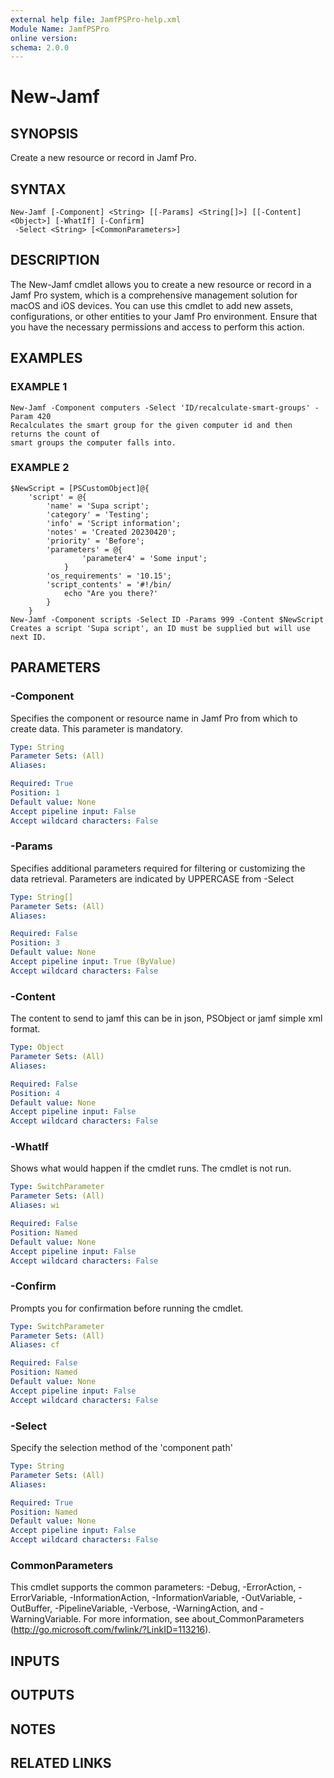 ```yaml
---
external help file: JamfPSPro-help.xml
Module Name: JamfPSPro
online version:
schema: 2.0.0
---
```


# New-Jamf

## SYNOPSIS
Create a new resource or record in Jamf Pro.

## SYNTAX

```
New-Jamf [-Component] <String> [[-Params] <String[]>] [[-Content] <Object>] [-WhatIf] [-Confirm]
 -Select <String> [<CommonParameters>]
```

## DESCRIPTION
The New-Jamf cmdlet allows you to create a new resource or record in a Jamf Pro
system, which is a comprehensive management solution for macOS and iOS devices.
You can use this cmdlet to add new assets, configurations, or other entities to
your Jamf Pro environment.
Ensure that you have the necessary permissions and
access to perform this action.

## EXAMPLES

### EXAMPLE 1
```
New-Jamf -Component computers -Select 'ID/recalculate-smart-groups' -Param 420
Recalculates the smart group for the given computer id and then returns the count of
smart groups the computer falls into.
```

### EXAMPLE 2
```
$NewScript = [PSCustomObject]@{
    'script' = @{
        'name' = 'Supa script';
        'category' = 'Testing';
        'info' = 'Script information';
        'notes' = 'Created 20230420';
        'priority' = 'Before';
        'parameters' = @{
                'parameter4' = 'Some input';
            }
        'os_requirements' = '10.15';
        'script_contents' = '#!/bin/
            echo "Are you there?'
        }
    }
New-Jamf -Component scripts -Select ID -Params 999 -Content $NewScript
Creates a script 'Supa script', an ID must be supplied but will use next ID.
```

## PARAMETERS

### -Component
Specifies the component or resource name in Jamf Pro from which to create data.
This parameter is mandatory.

```yaml
Type: String
Parameter Sets: (All)
Aliases:

Required: True
Position: 1
Default value: None
Accept pipeline input: False
Accept wildcard characters: False
```

### -Params
Specifies additional parameters required for filtering or customizing the data
retrieval.
Parameters are indicated by UPPERCASE from -Select

```yaml
Type: String[]
Parameter Sets: (All)
Aliases:

Required: False
Position: 3
Default value: None
Accept pipeline input: True (ByValue)
Accept wildcard characters: False
```

### -Content
The content to send to jamf this can be in json, PSObject or jamf simple xml format.

```yaml
Type: Object
Parameter Sets: (All)
Aliases:

Required: False
Position: 4
Default value: None
Accept pipeline input: False
Accept wildcard characters: False
```

### -WhatIf
Shows what would happen if the cmdlet runs.
The cmdlet is not run.

```yaml
Type: SwitchParameter
Parameter Sets: (All)
Aliases: wi

Required: False
Position: Named
Default value: None
Accept pipeline input: False
Accept wildcard characters: False
```

### -Confirm
Prompts you for confirmation before running the cmdlet.

```yaml
Type: SwitchParameter
Parameter Sets: (All)
Aliases: cf

Required: False
Position: Named
Default value: None
Accept pipeline input: False
Accept wildcard characters: False
```

### -Select
Specify the selection method of the 'component path'

```yaml
Type: String
Parameter Sets: (All)
Aliases:

Required: True
Position: Named
Default value: None
Accept pipeline input: False
Accept wildcard characters: False
```

### CommonParameters
This cmdlet supports the common parameters: -Debug, -ErrorAction, -ErrorVariable, -InformationAction, -InformationVariable, -OutVariable, -OutBuffer, -PipelineVariable, -Verbose, -WarningAction, and -WarningVariable.
For more information, see about_CommonParameters (http://go.microsoft.com/fwlink/?LinkID=113216).

## INPUTS

## OUTPUTS

## NOTES

## RELATED LINKS
